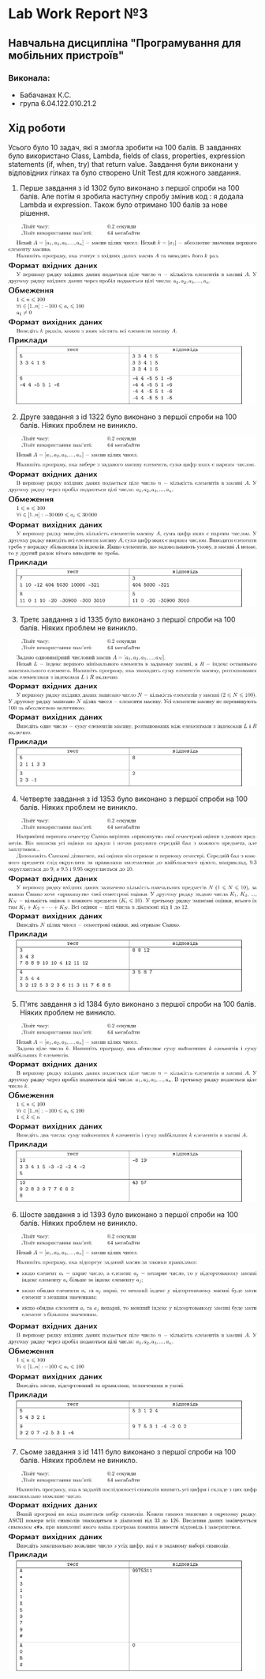 # Lab Work Report №3

## Навчальна дисципліна "Програмування для мобільних пристроїв"

### Виконала:
- Бабачанах К.С.
- група 6.04.122.010.21.2

## Хід роботи

Усього було 10 задач, які я змогла зробити на 100 балів. В завданнях було використано Class, Lambda, fields of class, properties, expression statements (if, when, try) that return value. Завдання були виконани у відповідних гілках та було створено Unit Test для кожного завдання. 

1. Перше завдання з id 1302 було виконано з першої спроби на 100 балів. Але потім я зробила наступну спробу змінив код : я додала Lambda и expression. Також було отримано 100 балів за нове рішення.
   
![task with id 1302](images/task1302.png)

2. Друге завдання з id 1322 було виконано з першої спроби на 100 балів. Ніяких проблем не виникло.
   
![task with id 1322](images/task1322.png)

3. Третє завдання з id 1335 було виконано з першої спроби на 100 балів. Ніяких проблем не виникло.
   
![task with id 1335](images/task1335.png)

4. Четверте завдання з id 1353 було виконано з першої спроби на 100 балів. Ніяких проблем не виникло.
   
![task with id 1353](images/task1353.png)

5. П'ятє завдання з id 1384 було виконано з першої спроби на 100 балів. Ніяких проблем не виникло.
   
![task with id 1384](images/task1384.png)

6. Шосте завдання з id 1393 було виконано з першої спроби на 100 балів. Ніяких проблем не виникло.
   
![task with id 1393](images/task1393.png)

7. Сьоме завдання з id 1411 було виконано з першої спроби на 100 балів. Ніяких проблем не виникло.
   
![task with id 1411](images/task1411.png)

